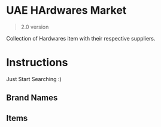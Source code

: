 # UAE HArdwares Market
>  2.0 version 

Collection of Hardwares item with their respective suppliers. 

# Instructions
Just Start Searching :)


## Brand Names
 

## Items
